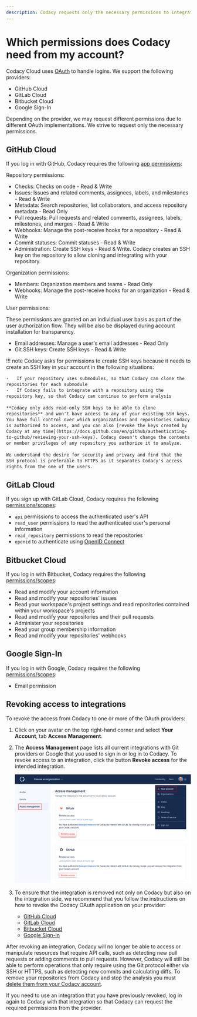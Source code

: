 ```yaml
---
description: Codacy requests only the necessary permissions to integrate with your Git provider.
---
```


# Which permissions does Codacy need from my account?

Codacy Cloud uses [OAuth](https://oauth.net/) to handle logins. We support the following providers:

-   GitHub Cloud
-   GitLab Cloud
-   Bitbucket Cloud
-   Google Sign-In

Depending on the provider, we may request different permissions due to different OAuth implementations. We strive to request only the necessary permissions.

## GitHub Cloud

If you log in with GitHub, Codacy requires the following [app permissions](https://developer.github.com/v3/apps/permissions/):

Repository permissions:

-   Checks: Checks on code - Read & Write
-   Issues: Issues and related comments, assignees, labels, and milestones - Read & Write
-   Metadata: Search repositories, list collaborators, and access repository metadata - Read Only
-   Pull requests: Pull requests and related comments, assignees, labels, milestones, and merges - Read & Write
-   Webhooks: Manage the post-receive hooks for a repository - Read & Write
-   Commit statuses: Commit statuses - Read & Write
-   Administration: Create SSH keys - Read & Write. Codacy creates an SSH key on the repository to allow cloning and integrating with your repository.

Organization permissions:

-   Members: Organization members and teams - Read Only
-   Webhooks: Manage the post-receive hooks for an organization - Read & Write

User permissions:

These permissions are granted on an individual user basis as part of the user authorization flow. They will be also be displayed during account installation for transparency.

-   Email addresses: Manage a user's email addresses - Read Only
-   Git SSH keys: Create SSH keys - Read & Write

!!! note
    Codacy asks for permissions to create SSH keys because it needs to create an SSH key in your account in the following situations:

    -   If your repository uses submodules, so that Codacy can clone the repositories for each submodule
    -   If Codacy fails to integrate with a repository using the repository key, so that Codacy can continue to perform analysis

    **Codacy only adds read-only SSH keys to be able to clone repositories** and won't have access to any of your existing SSH keys. You have full control over which organizations and repositories Codacy is authorized to access, and you can also [revoke the keys created by Codacy at any time](https://docs.github.com/en/github/authenticating-to-github/reviewing-your-ssh-keys). Codacy doesn't change the contents or member privileges of any repository you authorize it to analyze.

    We understand the desire for security and privacy and find that the SSH protocol is preferable to HTTPS as it separates Codacy's access rights from the one of the users.

## GitLab Cloud

If you sign up with GitLab Cloud, Codacy requires the following [permissions/scopes](https://docs.gitlab.com/ee/integration/oauth_provider.html#authorized-applications):

-   `api` permissions to access the authenticated user's API
-   `read_user` permissions to read the authenticated user's personal information
-   `read_repository` permissions to read the repositories
-   `openid` to authenticate using [OpenID Connect](https://docs.gitlab.com/ee/integration/openid_connect_provider.html#shared-information)

## Bitbucket Cloud

If you log in with Bitbucket, Codacy requires the following [permissions/scopes](https://developer.atlassian.com/cloud/bitbucket/bitbucket-cloud-rest-api-scopes/):

-   Read and modify your account information
-   Read and modify your repositories' issues
-   Read your workspace's project settings and read repositories contained within your workspace's projects
-   Read and modify your repositories and their pull requests
-   Administer your repositories
-   Read your group membership information
-   Read and modify your repositories' webhooks

## Google Sign-In

If you log in with Google, Codacy requires the following [permissions/scopes](https://developers.google.com/identity/protocols/oauth2/scopes#google-sign-in):

-   Email permission

## Revoking access to integrations

To revoke the access from Codacy to one or more of the OAuth providers:

1.  Click on your avatar on the top right-hand corner and select **Your Account**, tab **Access Management**.
2.  The **Access Management** page lists all current integrations with Git providers or Google that you used to sign in or log in to Codacy. To revoke access to an integration, click the button **Revoke access** for the intended integration.

    ![Revoking access to an integration](images/revoke-integration.png)

3.  To ensure that the integration is removed not only on Codacy but also on the integration side, we recommend that you follow the instructions on how to revoke the Codacy OAuth application on your provider:

    -   [GitHub Cloud](https://help.github.com/en/github/authenticating-to-github/reviewing-your-authorized-integrations)
    -   [GitLab Cloud](https://docs.gitlab.com/ee/integration/oauth_provider.html#authorized-applications)
    -   [Bitbucket Cloud](https://support.atlassian.com/bitbucket-cloud/docs/bitbucket-cloud-apps-overview/#OAuth-consumer-permissions)
    -   [Google Sign-in](https://support.google.com/accounts/answer/3466521#remove-access)

After revoking an integration, Codacy will no longer be able to access or manipulate resources that require API calls, such as detecting new pull requests or adding comments to pull requests. However, Codacy will still be able to perform operations that only require using the Git protocol either via SSH or HTTPS, such as detecting new commits and calculating diffs. To remove your repositories from Codacy and stop the analysis you must [delete them from your Codacy account](../repositories-configure/removing-your-repository.md).

If you need to use an integration that you have previously revoked, log in again to Codacy with that integration so that Codacy can request the required permissions from the provider.

